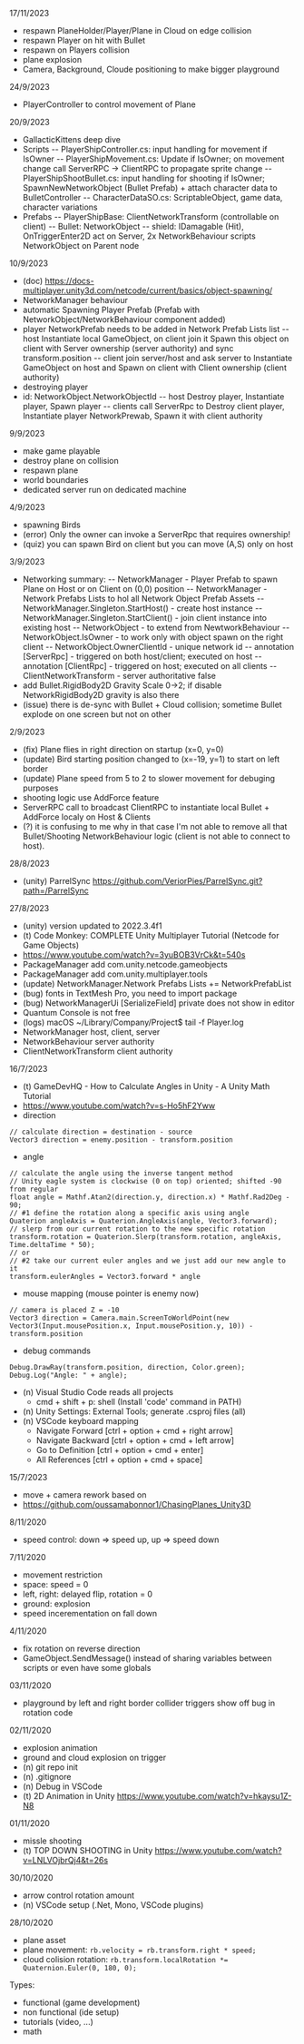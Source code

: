 17/11/2023
- respawn PlaneHolder/Player/Plane in Cloud on edge collision
- respawn Player on hit with Bullet
- respawn on Players collision
- plane explosion
- Camera, Background, Cloude positioning to make bigger playground

24/9/2023
- PlayerController to control movement of Plane

20/9/2023
- GallacticKittens deep dive
- Scripts
-- PlayerShipController.cs: input handling for movement if IsOwner
-- PlayerShipMovement.cs: Update if IsOwner; on movement change call ServerRPC -> ClientRPC to propagate sprite change
-- PlayerShipShootBullet.cs: input handling for shooting if IsOwner; SpawnNewNetworkObject (Bullet Prefab) + attach character data to BulletController
-- CharacterDataSO.cs: ScriptableObject, game data, character variations
- Prefabs
-- PlayerShipBase: ClientNetworkTransform (controllable on client)
-- Bullet: NetworkObject
-- shield: IDamagable (Hit), OnTriggerEnter2D act on Server, 2x NetworkBehaviour scripts NetworkObject on Parent node

10/9/2023
- (doc) https://docs-multiplayer.unity3d.com/netcode/current/basics/object-spawning/
- NetworkManager behaviour
- automatic Spawning Player Prefab (Prefab with NetworkObject/NetworkBehaviour component added)
- player NetworkPrefab needs to be added in Network Prefab Lists list
-- host Instantiate local GameObject, on client join it Spawn this object on client with Server ownership (server authority) and sync transform.position
-- client join server/host and ask server to Instantiate GameObject on host and Spawn on client with Client ownership (client authority)
- destroying player
- id: NetworkObject.NetworkObjectId
-- host Destroy player, Instantiate player, Spawn player
-- clients call ServerRpc to Destroy client player, Instantiate player NetworkPrewab, Spawn it with client authority

9/9/2023
- make game playable
- destroy plane on collision
- respawn plane
- world boundaries
- dedicated server run on dedicated machine

4/9/2023
- spawning Birds
- (error) Only the owner can invoke a ServerRpc that requires ownership!
- (quiz) you can spawn Bird on client but you can move (A,S) only on host

3/9/2023
- Networking summary:
-- NetworkManager - Player Prefab to spawn Plane on Host or on Client on (0,0) position
-- NetworkManager - Network Prefabs Lists to hol all Network Object Prefab Assets
-- NetworkManager.Singleton.StartHost() - create host instance
-- NetworkManager.Singleton.StartClient() - join client instance into existing host
-- NetworkObject - to extend from NewtworkBehaviour
-- NetworkObject.IsOwner - to work only with object spawn on the right client
-- NetworkObject.OwnerClientId - unique network id
-- annotation [ServerRpc] - triggered on both host/client; executed on host
-- annotation [ClientRpc] - triggered on host; executed on all clients
-- ClientNetworkTransform - server authoritative false
- add Bullet.RigidBody2D Gravity Scale 0->2; if disable NetworkRigidBody2D gravity is also there
- (issue) there is de-sync with Bullet + Cloud collision; sometime Bullet explode on one screen but not on other

2/9/2023
- (fix) Plane flies in right direction on startup (x=0, y=0)
- (update) Bird starting position changed to (x=-19, y=1) to start on left border
- (update) Plane speed from 5 to 2 to slower movement for debuging purposes
- shooting logic use AddForce feature
- ServerRPC call to broadcast ClientRPC to instantiate local Bullet + AddForce localy on Host & Clients
- (?) it is confusing to me why in that case I'm not able to remove all that Bullet/Shooting NetworkBehaviour logic (client is not able to connect to host).

28/8/2023
- (unity) ParrelSync https://github.com/VeriorPies/ParrelSync.git?path=/ParrelSync

27/8/2023
- (unity) version updated to 2022.3.4f1
- (t) Code Monkey: COMPLETE Unity Multiplayer Tutorial (Netcode for Game Objects)
- https://www.youtube.com/watch?v=3yuBOB3VrCk&t=540s
- PackageManager add com.unity.netcode.gameobjects
- PackageManager add com.unity.multiplayer.tools
- (update) NetworkManager.Network Prefabs Lists += NetworkPrefabList
- (bug) fonts in TextMesh Pro, you need to import package
- (bug) NetworkManagerUi [SerializeField] private does not show in editor
- Quantum Console is not free
- (logs) macOS ~/Library/Company/Project$ tail -f Player.log
- NetworkManager host, client, server
- NetworkBehaviour server authority
- ClientNetworkTransform client authority

16/7/2023
- (t) GameDevHQ - How to Calculate Angles in Unity - A Unity Math Tutorial
- https://www.youtube.com/watch?v=s-Ho5hF2Yww
- direction
```
// calculate direction = destination - source
Vector3 direction = enemy.position - transform.position
```
- angle
``` 
// calculate the angle using the inverse tangent method
// Unity eagle system is clockwise (0 on top) oriented; shifted -90 from regular
float angle = Mathf.Atan2(direction.y, direction.x) * Mathf.Rad2Deg - 90;
// #1 define the rotation along a specific axis using angle
Quaterion angleAxis = Quaterion.AngleAxis(angle, Vector3.forward);
// slerp from our current rotation to the new specific rotation
transform.rotation = Quaterion.Slerp(transform.rotation, angleAxis, Time.deltaTime * 50);
// or
// #2 take our current euler angles and we just add our new angle to it
transform.eulerAngles = Vector3.forward * angle
```
- mouse mapping (mouse pointer is enemy now)
```
// camera is placed Z = -10
Vector3 direction = Camera.main.ScreenToWorldPoint(new Vector3(Input.mousePosition.x, Input.mousePosition.y, 10)) - transform.position
```
- debug commands
```
Debug.DrawRay(transform.position, direction, Color.green);
Debug.Log("Angle: " + angle);
```
- (n) Visual Studio Code reads all projects
    - cmd + shift + p: shell (Install 'code' command in PATH)
- (n) Unity Settings: External Tools; generate .csproj files (all)
- (n) VSCode keyboard mapping
  - Navigate Forward [ctrl + option + cmd + right arrow]
  - Navigate Backward [ctrl + option + cmd + left arrow]
  - Go to Definition [ctrl + option + cmd + enter]
  - All References [ctrl + option + cmd + space]

15/7/2023
- move + camera rework based on
- https://github.com/oussamabonnor1/ChasingPlanes_Unity3D

8/11/2020
- speed control: down => speed up, up => speed down

7/11/2020
- movement restriction
- space: speed = 0
- left, right: delayed flip, rotation = 0
- ground: explosion
- speed incerementation on fall down

4/11/2020
- fix rotation on reverse direction
- GameObject.SendMessage() instead of sharing  variables between scripts or even have some globals

03/11/2020
- playground by left and right border collider triggers show off bug in rotation code

02/11/2020
- explosion animation
- ground and cloud explosion on trigger
- (n) git repo init
- (n) .gitignore
- (n) Debug in VSCode
- (t) 2D Animation in Unity https://www.youtube.com/watch?v=hkaysu1Z-N8

01/11/2020
- missle shooting
- (t) TOP DOWN SHOOTING in Unity https://www.youtube.com/watch?v=LNLVOjbrQj4&t=26s

30/10/2020
- arrow control rotation amount
- (n) VSCode setup (.Net, Mono, VSCode plugins)

28/10/2020
- plane asset
- plane movement: `rb.velocity = rb.transform.right * speed;`
- cloud colision rotation: `rb.transform.localRotation *= Quaternion.Euler(0, 180, 0);`

Types:
- functional (game development)
- non functional (ide setup)
- tutorials (video, ...)
- math